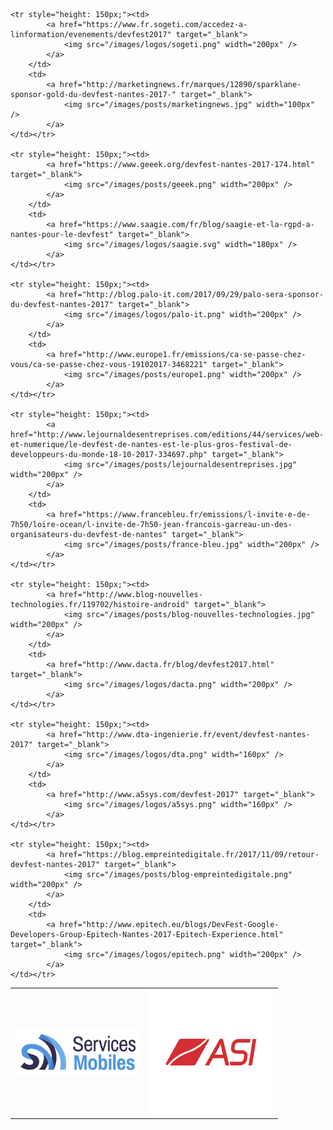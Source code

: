 <table style="width: 100%; border-spacing: 10px;">
	<tr style="height: 150px;"><td>
			<a href="http://www.servicesmobiles.fr/devfest-nantes-be-a-coder-be-a-hero-37817" target="_blank">
		  		<img src="/images/posts/servicesmobiles.png" width="200px" />
			</a>
		</td>
		<td>
			<a href="https://www.asi.fr/actualites/news-communiques/asi-sponsor-devfest-nantes-2017" target="_blank">
		  		<img src="/images/logos/asi.png" width="200px" />
			</a>
	</td></tr>

	<tr style="height: 150px;"><td>
			<a href="https://www.fr.sogeti.com/accedez-a-linformation/evenements/devfest2017" target="_blank">
  				<img src="/images/logos/sogeti.png" width="200px" />
			</a>
		</td>
		<td>
			<a href="http://marketingnews.fr/marques/12890/sparklane-sponsor-gold-du-devfest-nantes-2017-" target="_blank">
  				<img src="/images/posts/marketingnews.jpg" width="100px" />
			</a>
	</td></tr>

	<tr style="height: 150px;"><td>
			<a href="https://www.geeek.org/devfest-nantes-2017-174.html" target="_blank">
  				<img src="/images/posts/geeek.png" width="200px" />
			</a>
		</td>
		<td>
			<a href="https://www.saagie.com/fr/blog/saagie-et-la-rgpd-a-nantes-pour-le-devfest" target="_blank">
  				<img src="/images/logos/saagie.svg" width="180px" />
			</a>
	</td></tr>

	<tr style="height: 150px;"><td>
			<a href="http://blog.palo-it.com/2017/09/29/palo-sera-sponsor-du-devfest-nantes-2017" target="_blank">
  				<img src="/images/logos/palo-it.png" width="200px" />
			</a>
		</td>
		<td>
			<a href="http://www.europe1.fr/emissions/ca-se-passe-chez-vous/ca-se-passe-chez-vous-19102017-3468221" target="_blank">
  				<img src="/images/posts/europe1.png" width="200px" />
			</a>
	</td></tr>

	<tr style="height: 150px;"><td>
			<a href="http://www.lejournaldesentreprises.com/editions/44/services/web-et-numerique/le-devfest-de-nantes-est-le-plus-gros-festival-de-developpeurs-du-monde-18-10-2017-334697.php" target="_blank">
  				<img src="/images/posts/lejournaldesentreprises.jpg" width="200px" />
			</a>
		</td>
		<td>
			<a href="https://www.francebleu.fr/emissions/l-invite-e-de-7h50/loire-ocean/l-invite-de-7h50-jean-francois-garreau-un-des-organisateurs-du-devfest-de-nantes" target="_blank">
  				<img src="/images/posts/france-bleu.jpg" width="200px" />
			</a>
	</td></tr>

	<tr style="height: 150px;"><td>
			<a href="http://www.blog-nouvelles-technologies.fr/119702/histoire-android" target="_blank">
  				<img src="/images/posts/blog-nouvelles-technologies.jpg" width="200px" />
			</a>
		</td>
		<td>
			<a href="http://www.dacta.fr/blog/devfest2017.html" target="_blank">
  				<img src="/images/logos/dacta.png" width="200px" />
			</a>
	</td></tr>

	<tr style="height: 150px;"><td>
			<a href="http://www.dta-ingenierie.fr/event/devfest-nantes-2017" target="_blank">
  				<img src="/images/logos/dta.png" width="160px" />
			</a>
		</td>
		<td>
			<a href="http://www.a5sys.com/devfest-2017" target="_blank">
  				<img src="/images/logos/a5sys.png" width="160px" />
			</a>
	</td></tr>

	<tr style="height: 150px;"><td>
			<a href="https://blog.empreintedigitale.fr/2017/11/09/retour-devfest-nantes-2017" target="_blank">
	  			<img src="/images/posts/blog-empreintedigitale.png" width="200px" />
			</a>
		</td>
		<td>
			<a href="http://www.epitech.eu/blogs/DevFest-Google-Developers-Group-Epitech-Nantes-2017-Epitech-Experience.html" target="_blank">
  				<img src="/images/logos/epitech.png" width="200px" />
			</a>
	</td></tr>
</table>